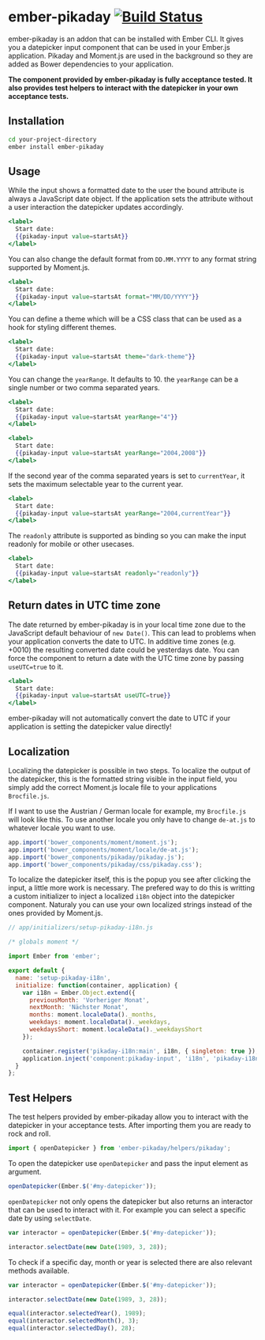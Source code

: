 # ember-pikaday [![Build Status](https://travis-ci.org/edgycircle/ember-pikaday.svg)](https://travis-ci.org/edgycircle/ember-pikaday)

ember-pikaday is an addon that can be installed with Ember CLI. It gives you a datepicker input component that can be used in your Ember.js application. Pikaday and Moment.js are used in the background so they are added as Bower dependencies to your application.

**The component provided by ember-pikaday is fully acceptance tested. It also provides test helpers to interact with the datepicker in your own acceptance tests.**

## Installation

```bash
cd your-project-directory
ember install ember-pikaday
```

## Usage

While the input shows a formatted date to the user the bound attribute is always a JavaScript date object. If the application sets the attribute without a user interaction the datepicker updates accordingly.

```handlebars
<label>
  Start date:
  {{pikaday-input value=startsAt}}
</label>
```

You can also change the default format from `DD.MM.YYYY` to any format string supported by Moment.js.

```handlebars
<label>
  Start date:
  {{pikaday-input value=startsAt format="MM/DD/YYYY"}}
</label>
```

You can define a theme which will be a CSS class that can be used as a hook for styling different themes.

```handlebars
<label>
  Start date:
  {{pikaday-input value=startsAt theme="dark-theme"}}
</label>
```

You can change the `yearRange`. It defaults to 10. the `yearRange` can be a
single number or two comma separated years.

```handlebars
<label>
  Start date:
  {{pikaday-input value=startsAt yearRange="4"}}
</label>
```

```handlebars
<label>
  Start date:
  {{pikaday-input value=startsAt yearRange="2004,2008"}}
</label>
```

If the second year of the comma separated years is set to `currentYear`, it sets
the maximum selectable year to the current year.

```handlebars
<label>
  Start date:
  {{pikaday-input value=startsAt yearRange="2004,currentYear"}}
</label>
```

The `readonly` attribute is supported as binding so you can make the input readonly for mobile or other usecases.

```handlebars
<label>
  Start date:
  {{pikaday-input value=startsAt readonly="readonly"}}
</label>
```

## Return dates in UTC time zone

The date returned by ember-pikaday is in your local time zone due to the JavaScript default behaviour of `new Date()`. This can lead to problems when your application converts the date to UTC. In additive time zones (e.g. +0010) the resulting converted date could be yesterdays date. You can force the component to return a date with the UTC time zone by passing `useUTC=true` to it.

```handlebars
<label>
  Start date:
  {{pikaday-input value=startsAt useUTC=true}}
</label>
```

ember-pikaday will not automatically convert the date to UTC if your application is setting the datepicker value directly!


## Localization

Localizing the datepicker is possible in two steps. To localize the output of the datepicker, this is the formatted string visible in the input field, you simply add the correct Moment.js locale file to your applications `Brocfile.js`.

If I want to use the Austrian / German locale for example, my `Brocfile.js` will look like this. To use another locale you only have to change `de-at.js` to whatever locale you want to use.

```js
app.import('bower_components/moment/moment.js');
app.import('bower_components/moment/locale/de-at.js');
app.import('bower_components/pikaday/pikaday.js');
app.import('bower_components/pikaday/css/pikaday.css');
```

To localize the datepicker itself, this is the popup you see after clicking the input, a little more work is necessary. The prefered way to do this is writting a custom initializer to inject a localized `i18n` object into the datepicker component. Naturaly you can use your own localized strings instead of the ones provided by Moment.js.

```js
// app/initializers/setup-pikaday-i18n.js

/* globals moment */

import Ember from 'ember';

export default {
  name: 'setup-pikaday-i18n',
  initialize: function(container, application) {
    var i18n = Ember.Object.extend({
      previousMonth: 'Vorheriger Monat',
      nextMonth: 'Nächster Monat',
      months: moment.localeData()._months,
      weekdays: moment.localeData()._weekdays,
      weekdaysShort: moment.localeData()._weekdaysShort
    });

    container.register('pikaday-i18n:main', i18n, { singleton: true });
    application.inject('component:pikaday-input', 'i18n', 'pikaday-i18n:main');
  }
};
```

## Test Helpers

The test helpers provided by ember-pikaday allow you to interact with the datepicker in your acceptance tests. After importing them you are ready to rock and roll.

```js
import { openDatepicker } from 'ember-pikaday/helpers/pikaday';
```

To open the datepicker use `openDatepicker` and pass the input element as argument.

```js
openDatepicker(Ember.$('#my-datepicker'));
```

`openDatepicker` not only opens the datepicker but also returns an interactor that can be used to interact with it. For example you can select a specific date by using `selectDate`.

```js
var interactor = openDatepicker(Ember.$('#my-datepicker'));

interactor.selectDate(new Date(1989, 3, 28));
```

To check if a specific day, month or year is selected there are also relevant methods available.

```js
var interactor = openDatepicker(Ember.$('#my-datepicker'));

interactor.selectDate(new Date(1989, 3, 28));

equal(interactor.selectedYear(), 1989);
equal(interactor.selectedMonth(), 3);
equal(interactor.selectedDay(), 28);
```
